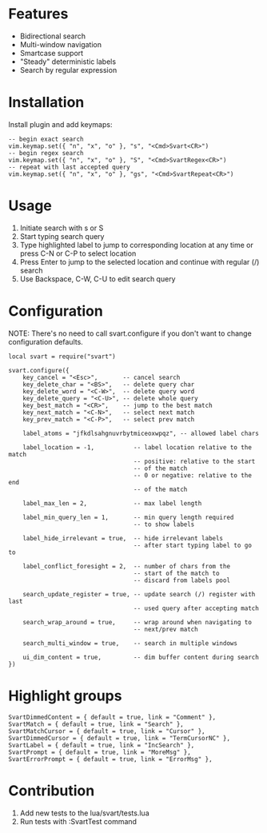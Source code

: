 Features
========

*   Bidirectional search
*   Multi-window navigation
*   Smartcase support
*   "Steady" deterministic labels
*   Search by regular expression

Installation
============

Install plugin and add keymaps:

    -- begin exact search
    vim.keymap.set({ "n", "x", "o" }, "s", "<Cmd>Svart<CR>")
    -- begin regex search
    vim.keymap.set({ "n", "x", "o" }, "S", "<Cmd>SvartRegex<CR>")
    -- repeat with last accepted query
    vim.keymap.set({ "n", "x", "o" }, "gs", "<Cmd>SvartRepeat<CR>")

Usage
=====

1.  Initiate search with s or S
2.  Start typing search query
3.  Type highlighted label to jump to corresponding location at any time
    or press C-N or C-P to select location
4.  Press Enter to jump to the selected location and continue with regular (/) 
    search
5.  Use Backspace, C-W, C-U to edit search query

Configuration
=============

NOTE: There's no need to call svart.configure if you don't want to change
configuration defaults.

    local svart = require("svart")

    svart.configure({
        key_cancel = "<Esc>",       -- cancel search
        key_delete_char = "<BS>",   -- delete query char
        key_delete_word = "<C-W>",  -- delete query word
        key_delete_query = "<C-U>", -- delete whole query
        key_best_match = "<CR>",    -- jump to the best match
        key_next_match = "<C-N>",   -- select next match
        key_prev_match = "<C-P>",   -- select prev match

        label_atoms = "jfkdlsahgnuvrbytmiceoxwpqz", -- allowed label chars

        label_location = -1,           -- label location relative to the match
                                       -- positive: relative to the start
                                       -- of the match
                                       -- 0 or negative: relative to the end
                                       -- of the match

        label_max_len = 2,             -- max label length

        label_min_query_len = 1,       -- min query length required
                                       -- to show labels

        label_hide_irrelevant = true,  -- hide irrelevant labels
                                       -- after start typing label to go to

        label_conflict_foresight = 2,  -- number of chars from the
                                       -- start of the match to
                                       -- discard from labels pool

        search_update_register = true, -- update search (/) register with last
                                       -- used query after accepting match

        search_wrap_around = true,     -- wrap around when navigating to
                                       -- next/prev match

        search_multi_window = true,    -- search in multiple windows

        ui_dim_content = true,         -- dim buffer content during search
    })

Highlight groups
================

    SvartDimmedContent = { default = true, link = "Comment" },
    SvartMatch = { default = true, link = "Search" },
    SvartMatchCursor = { default = true, link = "Cursor" },
    SvartDimmedCursor = { default = true, link = "TermCursorNC" },
    SvartLabel = { default = true, link = "IncSearch" },
    SvartPrompt = { default = true, link = "MoreMsg" },
    SvartErrorPrompt = { default = true, link = "ErrorMsg" },

Contribution
============

1.  Add new tests to the lua/svart/tests.lua
2.  Run tests with :SvartTest command

